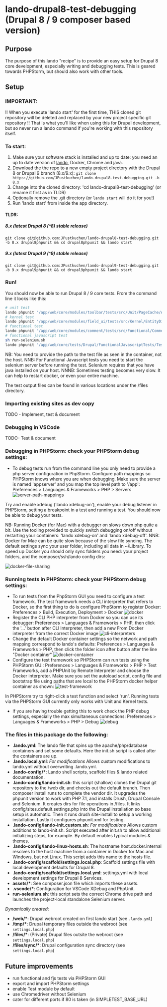 # lando-drupal8-test-debugging (Drupal 8 / 9 composer based version)

## Purpose
The purpose of this lando "recipe" is to provide an easy setup for Drupal 8 core development, especially writing and debugging tests. This is geared towards PHPStorm, but should also work with other tools.

## Setup
### IMPORTANT:
!! When you execute 'lando start' for the first time, THIS cloned git repository will be deleted and replaced by your new project specific git repository !!
That is what you'll like when using this for Drupal development, but so never run a lando command if you're working with this repository itself.

### To start:
1. Make sure your software stack is installed and up to date: you need an up to date version of [lando](https://github.com/lando/lando/releases), Docker, Chrome and java.
2. Download the the repo to a new empty project directory with the Drupal 8 or Drupal 9 branch (8.x/9.x): `git clone https://github.com/JPustkuchen/lando-drupal8-test-debugging.git -b 8.x`
3. Change into the cloned directory: 'cd lando-drupal8-test-debugging' (or rename it first as in TLDR)
4. Optionally remove the .git directory (or `lando start` will do it for you!)
5. Run 'lando start' from inside the app directory.

#### TLDR:
##### 8.x (latest Drupal 8 (^8) stable release)
`git clone git@github.com:JPustkuchen/lando-drupal8-test-debugging.git -b 8.x drupal8phpunit && cd drupal8phpunit && lando start`
##### 9.x (latest Drupal 9 (^9) stable release)
`git clone git@github.com:JPustkuchen/lando-drupal9-test-debugging.git -b 9.x drupal9phpunit && cd drupal9phpunit && lando start`

### Run!

You should now be able to run Drupal 8 / 9 core tests. From the command line it looks like this:
```bash
# unit test
lando phpunit "/app/web/core/modules/toolbar/tests/src/Unit/PageCache/AllowToolbarPathTest.php"
# kernel test
lando phpunit "/app/web/core/modules/field_ui/tests/src/Kernel/EntityDisplayTest.php"
# functional test
lando phpunit "/app/web/core/modules/comment/tests/src/Functional/CommentAnonymousTest.php"
# functional javascript test
sh run-selenium.sh
lando phpunit "/app/web/core/tests/Drupal/FunctionalJavascriptTests/Tests/JSWebWithWebDriverAssertTest.php"
```
NB: You need to provide the path to the test file as seen in the container, not the host.
NNB: For Functional Javascript tests you need to start the selenium server before running the test. Selenium requires that you have java installed on your host.
NNNB: Sometimes testing becomes very slow. It can help to restart docker, or even your entire machine.

The test output files can be found in various locations under the /files directory.

### Importing existing sites as dev copy
TODO - Implement, test & document
### Debugging in VSCode
TODO- Test & document

### Debugging in PHPStorm: check your PHPStorm debug settings:
- To debug tests run from the command line you only need to provide a php server configuration in PhpStorm. Configure path mappings so PHPStorm knows where you are when debugging. Make sure the server is named 'appserver' and you map the top level path to '/app': Preferences > Languages & Frameworks > PHP > Servers ![server-path-mappings](.lando-config/README.images/server-path-mappings.png)

Try and enable xdebug ('lando xdebug-on'), enable your debug listener in PHPStorm, setting a breakpoint in a test and running a test. You should now be able to debug your tests.

NB: Running Docker (for Mac) with a debugger on slows down php quite a bit. Use the tooling provided to quickly switch debugging on/off without restarting your containers: 'lando xdebug-on' and 'lando xdebug-off'.
NNB: Docker for Mac can be quite slow because of the slow file syncing. The default settings sync your user folder, including all data in ~/Library. To speed up Docker you should only sync folders you need: your project folders, and the composer/ssh/lando config dirs:

![docker-file-sharing](.lando-config/README.images/docker-file-sharing.png)

### Running tests in PHPStorm: check your PHPStorm debug settings:
- To run tests from the PhpStorm GUI you need to configure a test framework. The test framework needs a CLI interpreter that refers to Docker, so the first thing to do is configure PhpStorm to register Docker: Preferences > Build, Execution, Deployment > Docker ![docker](.lando-config/README.images/docker.png)
- Register the CLI PHP interpreter from Docker so you can use its debugger: Preferences > Languages & Frameworks > PHP, then click the '...' button after CLI Interpreter, then add a new From Docker interpreter from the correct Docker image ![cli-interpreters](.lando-config/README.images/cli-interpreters.png)
- Change the default Docker container settings so the network and path mapping correspond to lando's defaults: Preferences > Languages & Frameworks > PHP, then click the folder icon after button after the line "Docker container" ![docker-container](.lando-config/README.images/docker-container.png)
- Configure the test framework so PHPStorm can run tests using the PHPStorm GUI: Preferences > Languages & Frameworks > PHP > Test Frameworks, add a PHPUnit by Remote Interpreter and choose the Docker interpreter. Make sure you set the autoload script, config file and bootstrap file using paths that are local to the PHPStorm docker helper container as shown: ![test-framework](.lando-config/README.images/test-framework.png)

In PHPStorm try to right-click a test function and select 'run'. Running tests via the PHPStorm GUI currently only works with Unit and Kernel tests.

- If you are having trouble getting this to work check the PHP debug settings, especially the max simultaneous connections: Preferences > Languages & Frameworks > PHP > Debug ![debug](.lando-config/README.images/debug.png)

### The files in this package do the following:
- **.lando.yml**: The lando file that spins up the apache/php/database containers and set some defaults. Here the init.sh script is called after the containers are up.
- **.lando.local.yml**: *For modifications* Allows custom modifications to lando.yml without overwriting .lando.yml.
- **.lando-config/\***: Lando shell scripts, scaffold files & lando related documentation.
- **.lando-config/lando-init.sh**: this script (shallow) clones the Drupal git repository to the /web dir, and checks out the default branch. Then composer install runs to complete the vendor dir. It upgrades the phpunit version to work with PHP 7.1, and installs Drush, Drupal Console and Selenium. It creates dirs for file operations in /files. It links config/sites.default.settings.php into the Drupal installation so base setup is automatic. Then it runs drush site-install to setup a working installation. Lastly it configures phpunit.xml for testing.
- **.lando-config/lando-init.custom.sh**: *For modifications* Allows custom additions to lando-init.sh. Script executed after init.sh to allow additional initializing steps, for example. By default enables typical modules & themes.
- **.lando-config/lando-linux-hosts.sh**: The hostname host.docker.internal resolves to the host machine from a container in Docker for Mac and Windows, but not Linux. This script adds this name to the hosts file.
- **.lando-config/scaffold/settings.local.php**: Scaffold settings file with local development defaults for Drupal 8.
- **.lando-config/scaffold/settings.local.yml**: settings.yml with local development settings for Drupal 8 Services.
- **assets/\***: See composer.json file which imports these assets.
- **.vscode/\***: Configuration for VSCode XDebug and PhpUnit.
- **run-selenium.sh**: this script sets the correct Chrome drive path and launches the project-local standalone Selenium server.

*Dynamically created*:
- **/web/\***: Drupal webroot created on first lando start  (see `.lando.yml`)
- **/tmp/\***: Drupal temporary files outside the webroot (see `settings.local.php`)
- **/files/\***: (Private) Drupal files outsite the webroot (see `settings.local.php`)
- **/files/sync/\***: Drupal configuration sync directory (see `settings.local.php`)

## Future improvements
- run functional and fjs tests via PHPStorm GUI
- export and import PHPStorm settings
- enable Test module by default
- use Chromedriver without Selenium
- cater for different ports if 80 is taken (in SIMPLETEST_BASE_URL)

